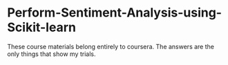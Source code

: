 # Perform-Sentiment-Analysis-using-Scikit-learn

These course materials belong entirely to coursera. The answers are the only things that show my trials.
